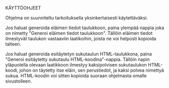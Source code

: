 KÄYTTÖOHJEET

Ohjelma on suunniteltu tarkoituksella yksinkertaisesti käytettäväksi.

Jos haluat generoida eläimen tiedot taulukkoon, paina ylempää nappia joka on nimetty "Generoi eläimen tiedot taulukkoon". Tällöin eläimen tiedot ilmestyvät taulukon vastaaviin laatikoihin, joista ne voi helposti kopioida talteen.

Jos haluat generoida esitäytetyn sukutaulun HTML-taulukkona, paina "Generoi esitäytetty sukutaulu HTML-koodina"-nappia. Tällöin napin yläpuolella olevaan laatikkoon ilmestyy kaksipolvisen sukutaulukon HTML-koodi, johon on täytetty itse eläin, sen perustiedot, ja kaksi polvea nimettyä sukua. HTML-koodin voi sitten kopioida suoraan ohjelmasta omalle sivustolleen.